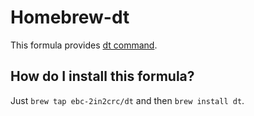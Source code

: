 # Homebrew-dt
This formula provides [dt command](https://github.com/ebc-2in2crc/dt/).

## How do I install this formula?
Just `brew tap ebc-2in2crc/dt` and then `brew install dt`.
